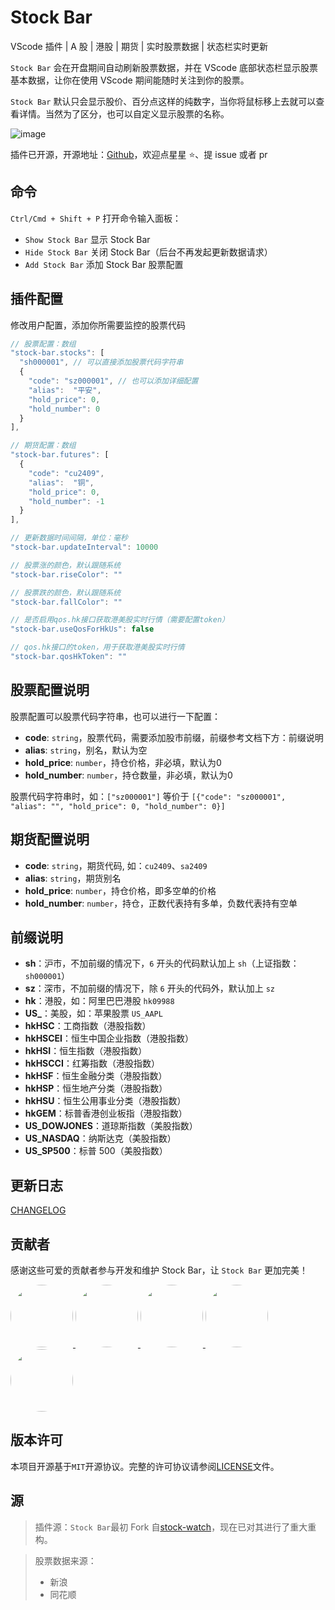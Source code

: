 # Stock Bar

VScode 插件 | A 股 | 港股 | 期货 | 实时股票数据 | 状态栏实时更新

`Stock Bar` 会在开盘期间自动刷新股票数据，并在 VScode 底部状态栏显示股票基本数据，让你在使用 VScode 期间能随时关注到你的股票。

`Stock Bar` 默认只会显示股价、百分点这样的纯数字，当你将鼠标移上去就可以查看详情。当然为了区分，也可以自定义显示股票的名称。

![image](https://img.cdn.1zdz.cn/github/readme/stock-bar-plugin.png)

插件已开源，开源地址：[Github](https://github.com/Chef5/stock-bar)，欢迎点星星 ⭐️、提 issue 或者 pr

## 命令

`Ctrl/Cmd + Shift + P` 打开命令输入面板：

- `Show Stock Bar` 显示 Stock Bar
- `Hide Stock Bar` 关闭 Stock Bar（后台不再发起更新数据请求）
- `Add Stock Bar` 添加 Stock Bar 股票配置

## 插件配置

修改用户配置，添加你所需要监控的股票代码

```js
// 股票配置：数组
"stock-bar.stocks": [
  "sh000001", // 可以直接添加股票代码字符串
  {
    "code": "sz000001", // 也可以添加详细配置
    "alias":  "平安",
    "hold_price": 0,
    "hold_number": 0
  }
],

// 期货配置：数组
"stock-bar.futures": [
  {
    "code": "cu2409",
    "alias":  "铜",
    "hold_price": 0,
    "hold_number": -1
  }
],

// 更新数据时间间隔，单位：毫秒
"stock-bar.updateInterval": 10000

// 股票涨的颜色，默认跟随系统
"stock-bar.riseColor": ""

// 股票跌的颜色，默认跟随系统
"stock-bar.fallColor": ""

// 是否启用qos.hk接口获取港美股实时行情（需要配置token）
"stock-bar.useQosForHkUs": false

// qos.hk接口的token，用于获取港美股实时行情
"stock-bar.qosHkToken": ""
```

## 股票配置说明

股票配置可以股票代码字符串，也可以进行一下配置：

- **code**: `string`，股票代码，需要添加股市前缀，前缀参考文档下方：前缀说明
- **alias**: `string`，别名，默认为空
- **hold_price**: `number`，持仓价格，非必填，默认为0
- **hold_number**: `number`，持仓数量，非必填，默认为0

股票代码字符串时，如：`["sz000001"]` 等价于 `[{"code": "sz000001", "alias": "", "hold_price": 0, "hold_number": 0}]`

## 期货配置说明

- **code**: `string`，期货代码, 如：`cu2409`、`sa2409`
- **alias**: `string`，期货别名
- **hold_price**: `number`，持仓价格，即多空单的价格
- **hold_number**: `number`，持仓，正数代表持有多单，负数代表持有空单


## 前缀说明

- **sh**：沪市，不加前缀的情况下，`6` 开头的代码默认加上 `sh`（上证指数：`sh000001`）
- **sz**：深市，不加前缀的情况下，除 `6` 开头的代码外，默认加上 `sz`
- **hk**：港股，如：阿里巴巴港股 `hk09988`
- **US_**：美股，如：苹果股票 `US_AAPL`
- **hkHSC**：工商指数（港股指数）
- **hkHSCEI**：恒生中国企业指数（港股指数）
- **hkHSI**：恒生指数（港股指数）
- **hkHSCCI**：红筹指数（港股指数）
- **hkHSF**：恒生金融分类（港股指数）
- **hkHSP**：恒生地产分类（港股指数）
- **hkHSU**：恒生公用事业分类（港股指数）
- **hkGEM**：标普香港创业板指（港股指数）
- **US_DOWJONES**：道琼斯指数（美股指数）
- **US_NASDAQ**：纳斯达克（美股指数）
- **US_SP500**：标普 500（美股指数）

## 更新日志

[CHANGELOG](./CHANGELOG.md)

## 贡献者

感谢这些可爱的贡献者参与开发和维护 Stock Bar，让 `Stock Bar` 更加完美！

<p>
  <a href="https://github.com/arrebole">
    <img src="https://github.com/arrebole.png?size=100" width="100" height="100" style="border-radius: 50%;" />
  </a>
  <a href="https://github.com/Liudon">
    <img src="https://github.com/Liudon.png?size=100" width="100" height="100" style="border-radius: 50%;" />
  </a>
  <a href="https://github.com/weibobo">
    <img src="https://github.com/weibobo.png?size=100" width="100" height="100" style="border-radius: 50%;" />
  </a>
  <a href="https://github.com/boweipacer">
    <img src="https://github.com/boweipacer.png?size=100" width="100" height="100" style="border-radius: 50%;" />
  </a>
  <a href="https://github.com/capadong">
    <img src="https://github.com/capadong.png?size=100" width="100" height="100" style="border-radius: 50%;" />
  </a>
</p>

## 版本许可

本项目开源基于`MIT`开源协议。完整的许可协议请参阅[LICENSE](./LICENSE)文件。

## 源

> 插件源：`Stock Bar`最初 Fork 自[stock-watch](https://github.com/TDGarden/stock-watch)，现在已对其进行了重大重构。

> 股票数据来源：
>
> - 新浪
> - 同花顺
